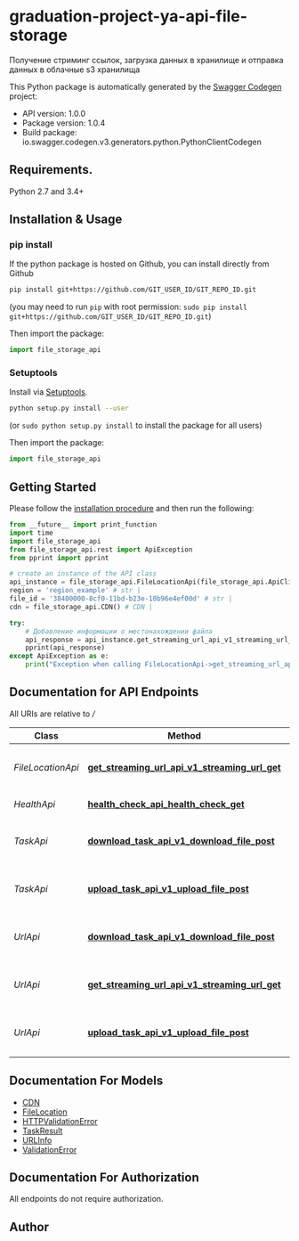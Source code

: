 # graduation-project-ya-api-file-storage
Получение стриминг ссылок, загрузка данных в хранилище и отправка данных в облачные s3 хранилища

This Python package is automatically generated by the [Swagger Codegen](https://github.com/swagger-api/swagger-codegen) project:

- API version: 1.0.0
- Package version: 1.0.4
- Build package: io.swagger.codegen.v3.generators.python.PythonClientCodegen

## Requirements.

Python 2.7 and 3.4+

## Installation & Usage
### pip install

If the python package is hosted on Github, you can install directly from Github

```sh
pip install git+https://github.com/GIT_USER_ID/GIT_REPO_ID.git
```
(you may need to run `pip` with root permission: `sudo pip install git+https://github.com/GIT_USER_ID/GIT_REPO_ID.git`)

Then import the package:
```python
import file_storage_api 
```

### Setuptools

Install via [Setuptools](http://pypi.python.org/pypi/setuptools).

```sh
python setup.py install --user
```
(or `sudo python setup.py install` to install the package for all users)

Then import the package:
```python
import file_storage_api
```

## Getting Started

Please follow the [installation procedure](#installation--usage) and then run the following:

```python
from __future__ import print_function
import time
import file_storage_api
from file_storage_api.rest import ApiException
from pprint import pprint

# create an instance of the API class
api_instance = file_storage_api.FileLocationApi(file_storage_api.ApiClient(configuration))
region = 'region_example' # str | 
file_id = '38400000-8cf0-11bd-b23e-10b96e4ef00d' # str | 
cdn = file_storage_api.CDN() # CDN | 

try:
    # Добавление информации о местонахождении файла
    api_response = api_instance.get_streaming_url_api_v1_streaming_url_get(region, file_id, cdn)
    pprint(api_response)
except ApiException as e:
    print("Exception when calling FileLocationApi->get_streaming_url_api_v1_streaming_url_get: %s\n" % e)
```

## Documentation for API Endpoints

All URIs are relative to */*

Class | Method | HTTP request | Description
------------ | ------------- | ------------- | -------------
*FileLocationApi* | [**get_streaming_url_api_v1_streaming_url_get**](docs/FileLocationApi.md#get_streaming_url_api_v1_streaming_url_get) | **GET** /api/v1/streaming_url | Добавление информации о местонахождении файла
*HealthApi* | [**health_check_api_health_check_get**](docs/HealthApi.md#health_check_api_health_check_get) | **GET** /api/health/check/ | Health Check
*TaskApi* | [**download_task_api_v1_download_file_post**](docs/TaskApi.md#download_task_api_v1_download_file_post) | **POST** /api/v1/download_file | Добавление информации о местонахождении файла
*TaskApi* | [**upload_task_api_v1_upload_file_post**](docs/TaskApi.md#upload_task_api_v1_upload_file_post) | **POST** /api/v1/upload_file | Добавление информации о местонахождении файла
*UrlApi* | [**download_task_api_v1_download_file_post**](docs/UrlApi.md#download_task_api_v1_download_file_post) | **POST** /api/v1/download_file | Добавление информации о местонахождении файла
*UrlApi* | [**get_streaming_url_api_v1_streaming_url_get**](docs/UrlApi.md#get_streaming_url_api_v1_streaming_url_get) | **GET** /api/v1/streaming_url | Добавление информации о местонахождении файла
*UrlApi* | [**upload_task_api_v1_upload_file_post**](docs/UrlApi.md#upload_task_api_v1_upload_file_post) | **POST** /api/v1/upload_file | Добавление информации о местонахождении файла

## Documentation For Models

 - [CDN](docs/CDN.md)
 - [FileLocation](docs/FileLocation.md)
 - [HTTPValidationError](docs/HTTPValidationError.md)
 - [TaskResult](docs/TaskResult.md)
 - [URLInfo](docs/URLInfo.md)
 - [ValidationError](docs/ValidationError.md)

## Documentation For Authorization

 All endpoints do not require authorization.


## Author


